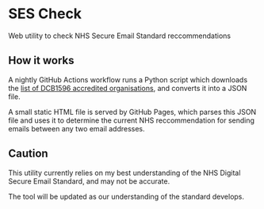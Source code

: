 # SES Check

Web utility to check NHS Secure Email Standard reccommendations

## How it works

A nightly GitHub Actions workflow runs a Python script which downloads the [list of DCB1596 accredited organisations](https://digital.nhs.uk/services/nhsmail/the-secure-email-standard), and converts it into a JSON file.

A small static HTML file is served by GitHub Pages, which parses this JSON file and uses it to determine the current NHS reccommendation for sending emails between any two email addresses.

## Caution

This utility currently relies on my best understanding of the NHS Digital Secure Email Standard, and may not be accurate.

The tool will be updated as our understanding of the standard develops.
